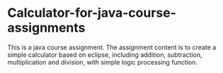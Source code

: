 # Calculator-for-java-course-assignments
This is a java course assignment. The assignment content is to create a simple calculator based on eclipse, including addition, subtraction, multiplication and division, with simple logic processing function.
